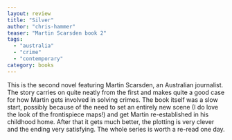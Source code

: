 ```yaml
---
layout: review
title: "Silver"
author: "chris-hammer"
teaser: "Martin Scarsden book 2"
tags:
  - "australia"
  - "crime"
  - "contemporary"
category: books
---
```


This is the second novel featuring Martin Scarsden, an Australian journalist. The story carries on quite neatly
from the first and makes quite a good case for how Martin gets involved in solving crimes. The book itself was
a slow start, possibly because of the need to set an entirely new scene (I do love the look of the frontispiece
maps!) and get Martin re-established in his childhood home. After that it gets much better, the plotting is
very clever and the ending very satisfying. The whole series is worth a re-read one day.